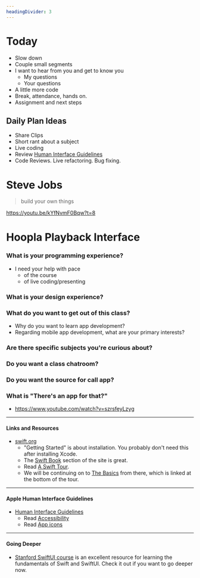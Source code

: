 ```yaml
---
headingDivider: 3
---
```


# Today

* Slow down
* Couple small segments
* I want to hear from you and get to know you
  - My questions
  - Your questions
* A little more code
* Break, attendance, hands on.
* Assignment and next steps

## Daily Plan Ideas

- Share Clips
- Short rant about a subject
- Live coding
- Review [Human Interface Guidelines](https://developer.apple.com/design/human-interface-guidelines/guidelines/overview)
- Code Reviews. Live refactoring. Bug fixing.

# Steve Jobs

> build your own things

https://youtu.be/kYfNvmF0Bqw?t=8

# Hoopla Playback Interface

### What is your programming experience?

* I need your help with pace
  * of the course
  * of live coding/presenting

### What is your design experience?

### What do you want to get out of this class?

* Why do you want to learn app development?
* Regarding mobile app development, what are your primary interests?

### Are there specific subjects you're curious about?

### Do you want a class chatroom?

### Do you want the source for call app?

### What is "There's an app for that?"

* https://www.youtube.com/watch?v=szrsfeyLzyg

---

#### Links and Resources

- [swift.org](https://www.swift.org)
  - "Getting Started" is about installation. You probably don't need this after
  installing Xcode.
  - The [Swift Book](https://docs.swift.org/swift-book/) section of the site is
  great.
  - Read [A Swift Tour](https://docs.swift.org/swift-book/GuidedTour/GuidedTour.html).
  - We will be continuing on to [The Basics](https://docs.swift.org/swift-book/LanguageGuide/TheBasics.html) from there, which is linked at the bottom of the tour.

---

#### Apple Human Interface Guidelines

- [Human Interface Guidelines](https://developer.apple.com/design/human-interface-guidelines/guidelines/overview)
  - Read [Accessibility](https://developer.apple.com/design/human-interface-guidelines/foundations/accessibility)
  - Read [App icons](https://developer.apple.com/design/human-interface-guidelines/foundations/app-icons)

---

#### Going Deeper

- [Stanford SwiftUI course](https://cs193p.sites.stanford.edu) is an excellent resource for learning the
fundamentals of Swift and SwiftUI. Check it out if you want to go deeper now.
